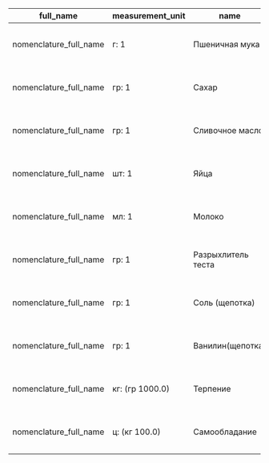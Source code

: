 |full_name|measurement_unit|name|nomenclature_group|uid|
|---------|----------------|----|------------------|---|
|nomenclature_full_name|г: 1|Пшеничная мука|ингредиент|5fdca92a-f187-41e3-af1f-265571aaa096|
|nomenclature_full_name|гр: 1|Сахар|ингредиент|91595076-978e-4d04-903d-89151a7ec38b|
|nomenclature_full_name|гр: 1|Сливочное масло|ингредиент|28e9320b-af72-47fe-b2c6-fe6fd2f677bf|
|nomenclature_full_name|шт: 1|Яйца|ингредиент|1f0b8d0d-6ea8-4a6d-a4b9-6ffbff4c09f4|
|nomenclature_full_name|мл: 1|Молоко|ингредиент|0655ccf2-4716-458f-943a-bc3f8080a139|
|nomenclature_full_name|гр: 1|Разрыхлитель теста|ингредиент|2ab29181-d7eb-4795-8bc9-6c3d130d9c0a|
|nomenclature_full_name|гр: 1|Соль (щепотка)|ингредиент|171072dc-be63-4e31-8fec-15f54531b3c6|
|nomenclature_full_name|гр: 1|Ванилин(щепотка)|ингредиент|70ec6b70-b67f-4090-b435-ba05a2e3546a|
|nomenclature_full_name|кг: (гр 1000.0)|Терпение|ингредиент|9ce3e660-d71c-455e-b7ea-3fd182540752|
|nomenclature_full_name|ц: (кг 100.0)|Самообладание|ингредиент|cc580d3d-3ba7-4ddc-960f-54c50ff7adb6|
